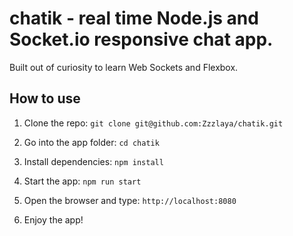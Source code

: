 # chatik - real time Node.js and Socket.io responsive chat app. 

Built out of curiosity to learn Web Sockets and Flexbox.

## How to use
1. Clone the repo: `git clone git@github.com:Zzzlaya/chatik.git`

2. Go into the app folder: `cd chatik`

3. Install dependencies: `npm install` 

4. Start the app: `npm run start`

5. Open the browser and type: `http://localhost:8080`

6. Enjoy the app!
